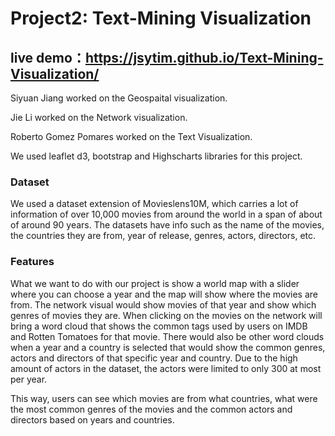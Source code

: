 # Project2: Text-Mining Visualization
## live demo：https://jsytim.github.io/Text-Mining-Visualization/


Siyuan Jiang worked on the Geospaital visualization.

Jie Li worked on the Network visualization.

Roberto Gomez Pomares worked on the Text Visualization.

We used leaflet d3, bootstrap and Highscharts libraries for this project.


### Dataset

We used a dataset extension of Movieslens10M, which carries a lot of information of over 10,000 movies from around the world in a span of about of around 90 years. The datasets have info such as the name of the movies, the countries they are from, year of release, genres, actors, directors, etc.


### Features
What we want to do with our project is show a world map with a slider where you can choose a year and the map will show where the movies are from. The network visual would show movies of that year and show which genres of movies they are. When clicking on the movies on the network will bring a word cloud that shows the common tags used by users on IMDB and Rotten Tomatoes for that movie. There would also be other word clouds when a year and a country is selected that would show the common genres, actors and directors of that specific year and country. Due to the high amount of actors in the dataset, the actors were limited to only 300 at most per year.

This way, users can see which movies are from what countries, what were the most common genres of the movies and the common actors and directors based on years and countries.
